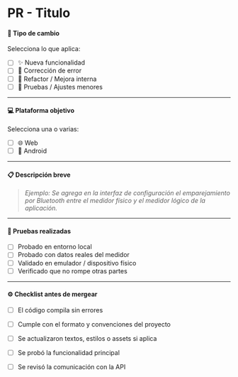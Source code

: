 # PR - Titulo

#### 🔀 **Tipo de cambio**
Selecciona lo que aplica:
- [ ] ✨ Nueva funcionalidad  
- [ ] 🐛 Corrección de error  
- [ ] 🧩 Refactor / Mejora interna  
- [ ] 🧪 Pruebas / Ajustes menores  

---

#### 💻 **Plataforma objetivo**
Selecciona una o varias:
- [ ] 🌐 Web  
- [ ] 📱 Android 

---

#### 📋 **Descripción breve**
 
> _Ejemplo: Se agrega en la interfaz de configuración el emparejamiento por Bluetooth entre el medidor físico y el medidor lógico de la aplicación._

---

#### 🧪 **Pruebas realizadas**

- [ ] Probado en entorno local  
- [ ] Probado con datos reales del medidor  
- [ ] Validado en emulador / dispositivo físico  
- [ ] Verificado que no rompe otras partes  

---

#### ⚙️ **Checklist antes de mergear**
- [ ] El código compila sin errores  
- [ ] Cumple con el formato y convenciones del proyecto  
- [ ] Se actualizaron textos, estilos o assets si aplica  
- [ ] Se probó la funcionalidad principal  
- [ ] Se revisó la comunicación con la API  

